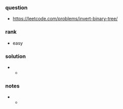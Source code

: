 ### question
- https://leetcode.com/problems/invert-binary-tree/

### rank
- easy

### solution
- -
### notes
- -